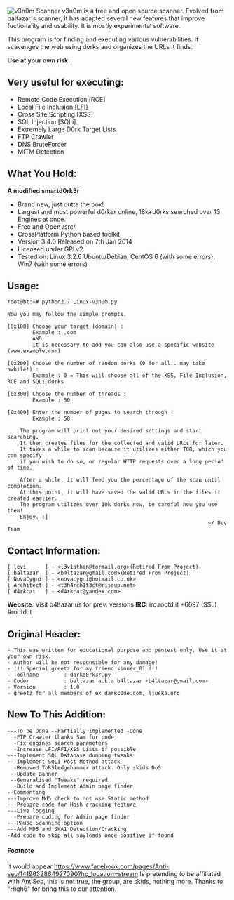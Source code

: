 ![v3n0m Scanner](http://i.imgur.com/A96CipT.png "hax")
v3n0m is a free and open source scanner. Evolved from baltazar's scanner, it has adapted several new features that improve fuctionality and usability. It is _mostly_ experimental software.<br />

This program is for finding and executing various vulnerabilities. It scavenges the web using dorks and organizes the URLs it finds.<br />

**Use at your own risk.**<br />

## Very useful for executing:

+ Remote Code Execution [RCE]
+ Local File Inclusion [LFI]
+ Cross Site Scripting [XSS]
+ SQL Injection [SQLi]
+ Extremely Large D0rk Target Lists
+ FTP Crawler
+ DNS BruteForcer
+ MITM Detection


## What You Hold:

**A modified smartd0rk3r**
+ Brand new, just outta the box!
+ Largest and most powerful d0rker online, 18k+d0rks searched over 13 Engines at once.
+ Free and Open /src/
+ CrossPlatform Python based toolkit 
+ Version 3.4.0 Released on 7th Jan 2014
+ Licensed under GPLv2
+ Tested on: Linux 3.2.6 Ubuntu/Debian, CentOS 6 (with some errors), Win7 (with some errors)

## Usage:

    root@bt:~# python2.7 Linux-v3n0m.py

    Now you may follow the simple prompts.

    [0x100] Choose your target (domain) :
            Example : .com
            AND
            it is necessary to add you can also use a specific website (www.example.com)

    [0x200] Choose the number of random dorks (0 for all.. may take awhile!) :
            Example : 0 = This will choose all of the XSS, File Inclusion, RCE and SQLi dorks

    [0x300] Choose the number of threads :
            Example : 50

    [0x400] Enter the number of pages to search through :
            Example : 50

        The program will print out your desired settings and start searching.
        It then creates files for the collected and valid URLs for later.
        It takes a while to scan because it utilizes either TOR, which you can specify
        if you wish to do so, or regular HTTP requests over a long period of time.

        After a while, it will feed you the percentage of the scan until completion.
        At this point, it will have saved the valid URLs in the files it created earlier.
        The program utilizes over 10k dorks now, be careful how you use them!
        Enjoy. :]
                                                                    ~/ Dev Team

## Contact Information:

    [ levi      ] - <l3v1athan@tormail.org>(Retired From Project)
    [ baltazar  ] - <b4ltazar@gmail.com>(Retired From Project)
    [ NovaCygni ] - <novacygni@hotmail.co.uk>
    [ Architect ] - <t3h4rch1t3ct@riseup.net>
    [ d4rkcat   ] - <d4rkcat@yandex.com>
    
**Website**: Visit b4ltazar.us for prev. versions
**IRC**: irc.rootd.it +6697 (SSL) #rootd.it

## Original Header:

    - This was written for educational purpose and pentest only. Use it at your own risk.
    - Author will be not responsible for any damage!
    - !!! Special greetz for my friend sinner_01 !!!
    - Toolname        : darkd0rk3r.py
    - Coder           : baltazar a.k.a b4ltazar <b4ltazar@gmail.com>
    - Version         : 1.0
    - greetz for all members of ex darkc0de.com, ljuska.org

## New To This Addition:
    ---To be Done --Partially implemented -Done
      -FTP Crawler thanks Sam for code
      -Fix engines search parameters
	  -Increase LFI/RFI/XSS Lists if possible
    ---Implement SQL Database dumping tweaks
    ---Implement SQLi Post Method attack
      -Removed ToRSledgehammer attack. Only skids DoS
     --Update Banner
     --Generalised "Tweaks" required
      -Build and Implement Admin page finder
    --Commenting
    ---Improve Md5 check to not use Static method
    ---Prepare code for Hash cracking feature
    ---Live logging
      -Prepare coding for Admin page finder
    ---Pause Scanning option
    ---Add MD5 and SHA1 Detection/Cracking
    -Add code to skip all sayloads once positive if found
    
#### Footnote ####
It would appear https://www.facebook.com/pages/Anti-sec/1419632864927090?hc_location=stream Is pretending to be affiliated with AntiSec, this is not true, the group, are skids, nothing more. Thanks to "High6" for bring this to our attention.

